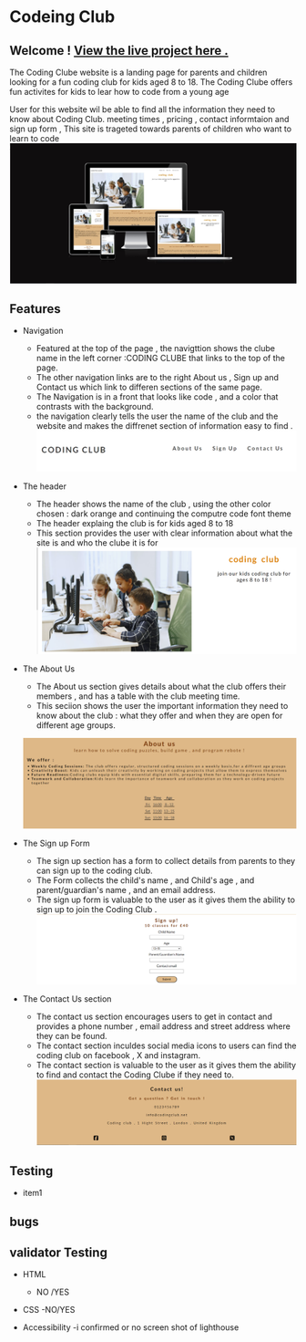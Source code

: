 # Codeing Club

## Welcome ! [View the live project here .](https://akramalex.github.io/Portfolio1/)

The Coding Clube website is a landing page for parents and children looking for a fun coding club for kids aged 8 to 18. 
The Coding Clube offers fun activites for kids to lear how to code from a young age 


User for this website wil be able to find all the information they need to know about Coding Club.
meeting times , pricing , contact informtaion and sign up form , This site is trageted towards parents of children who want to learn to code 
![](assets/images/sc1-1.jpg)

## Features

  * Navigation
      - Featured at the top of the page , the navigttion shows the clube name in the left corner :CODING CLUBE that 
  links to the top of the page.
      - The other navigation links are to the right About us , Sign up and Contact us which link to differen sections of the same page.
     -  The Navigation is in a front that looks like code , and a color that contrasts with the background.
     -  the navigation clearly tells the user the name of the club and the website and makes the diffrenet section of information easy to find .
  ![](assets/images/sc1-2.jpg )

     

* The header 

  * The header shows the name of the club , using the other color chosen : dark orange and continuing the computre code font theme
  * The header explaing the club is for kids aged 8 to 18
  * This section provides the user with clear information about what the site is and who the clube it is for 
  ![](assets/images/sc1-3.png)

* The About Us 

    - The About us section gives details about what the club offers their members , and has a table with the club meeting time.
    - This seciion shows the user the important information they need to know  about the club : what they offer and when they are open for different age groups.
  
  ![](assets/images/sc1-4.png)

*  The Sign up Form 
     - The sign up section has a form to collect details from parents to they can sign up to the coding club.
     - The Form collects the child's name , and Child's age , and parent/guardian's name , and an email address.
     - The sign up form is valuable to the user as it gives them the ability to sign up to join the Coding Club .
     ![](assets/images/sc1-5.png)


* The Contact Us section
    - The contact us section encourages users to get in contact and provides a phone number , email address and street address where they can be found.
    - The contact section inculdes social media icons to users can find the coding club on facebook , X and instagram.
    - The contact section is valuable to the user as it gives them the ability to find and contact the Coding Clube if they need to.
   ![](assets/images/sc1-6.png)





## Testing 
 * item1


## bugs


## validator Testing
 * HTML
      - NO /YES

* CSS 
    -NO/YES

* Accessibility 
      -i confirmed or no
screen shot of lighthouse